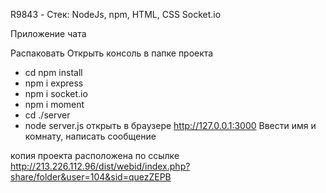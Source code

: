 R9843 - Стек: NodeJs, npm, HTML, CSS Socket.io

Приложение чата

Распаковать 
Открыть консоль в папке проекта
- cd npm install
- npm i express
- npm i socket.io
- npm i moment
- cd ./server
- node server.js
открыть в браузере  http://127.0.0.1:3000
Ввести имя и комнату, написать сообщение

копия проекта расположена по ссылке
http://213.226.112.96/dist/webid/index.php?share/folder&user=104&sid=quezZEPB




